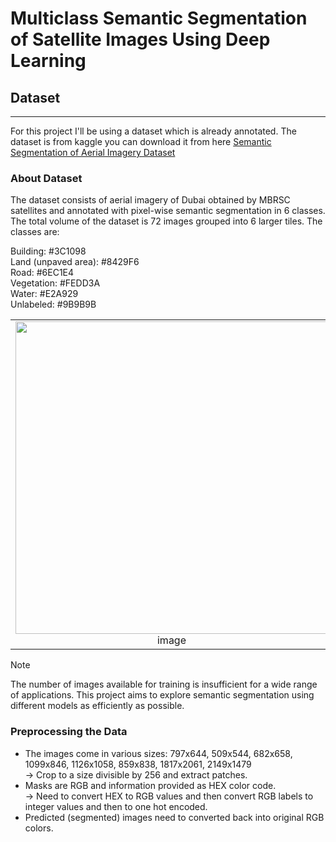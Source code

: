 # Multiclass Semantic Segmentation of Satellite Images Using Deep Learning

## Dataset
---
For this project I'll be using a dataset which is already annotated. The dataset is from kaggle you can download it from here [Semantic Segmentation of Aerial Imagery Dataset](https://www.kaggle.com/datasets/humansintheloop/semantic-segmentation-of-aerial-imagery/data)

### About Dataset
The dataset consists of aerial imagery of Dubai obtained by MBRSC satellites and annotated with pixel-wise semantic segmentation in 6 classes. The total volume of the dataset is 72 images grouped into 6 larger tiles. The classes are:

Building: #3C1098\
Land (unpaved area): #8429F6\
Road: #6EC1E4\
Vegetation: #FEDD3A\
Water: #E2A929\
Unlabeled: #9B9B9B


| | | |
|:-------------------------:|:-------------------------:|:-------------------------:|
|<img width="500" src="https://github.com/user-attachments/assets/8246d7d2-49e3-4365-a110-ce883e013f65"> image | |<img width="500" src="https://github.com/user-attachments/assets/2ebda246-4dff-454a-ac4b-bd04a8617118"> mask|


> [!NOTE]
>The number of images available for training is insufficient for a wide range of applications. This project aims to explore semantic segmentation using different models as efficiently as possible.


### Preprocessing the Data

- The images come in various sizes: 797x644, 509x544, 682x658, 1099x846, 1126x1058, 859x838, 1817x2061, 2149x1479\
  -> Crop to a size divisible by 256 and extract patches.
- Masks are RGB and information provided as HEX color code.\
  -> Need to convert HEX to RGB values and then convert RGB labels to integer values and then to one hot encoded.
- Predicted (segmented) images need to converted back into original
RGB colors.

